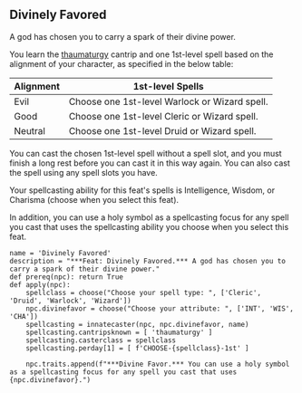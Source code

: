## Divinely Favored
A god has chosen you to carry a spark of their divine power.

You learn the [thaumaturgy](../Magic/Spells/thaumaturgy.md) cantrip and one 1st-level spell based on the alignment of your character, as specified in the below table:

Alignment	| 1st-level Spells
--------- | --------------
Evil | Choose one 1st-level Warlock or Wizard spell.
Good | Choose one 1st-level Cleric or Wizard spell.
Neutral | Choose one 1st-level Druid or Wizard spell.

You can cast the chosen 1st-level spell without a spell slot, and you must finish a long rest before you can cast it in this way again. You can also cast the spell using any spell slots you have.

Your spellcasting ability for this feat's spells is Intelligence, Wisdom, or Charisma (choose when you select this feat).

In addition, you can use a holy symbol as a spellcasting focus for any spell you cast that uses the spellcasting ability you choose when you select this feat.

```
name = 'Divinely Favored'
description = "***Feat: Divinely Favored.*** A god has chosen you to carry a spark of their divine power."
def prereq(npc): return True
def apply(npc):
    spellclass = choose("Choose your spell type: ", ['Cleric', 'Druid', 'Warlock', 'Wizard'])
    npc.divinefavor = choose("Choose your attribute: ", ['INT', 'WIS', 'CHA'])
    spellcasting = innatecaster(npc, npc.divinefavor, name)
    spellcasting.cantripsknown = [ 'thaumaturgy' ]
    spellcasting.casterclass = spellclass
    spellcasting.perday[1] = [ f'CHOOSE-{spellclass}-1st' ]

    npc.traits.append(f"***Divine Favor.*** You can use a holy symbol as a spellcasting focus for any spell you cast that uses {npc.divinefavor}.")
```
